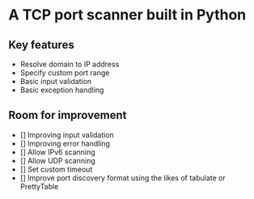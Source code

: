 # A TCP port scanner built in Python
## Key features
- Resolve domain to IP address
- Specify custom port range
- Basic input validation
- Basic exception handling
## Room for improvement
* [] Improving input validation
* [] Improving error handling
* [] Allow IPv6 scanning
* [] Allow UDP scanning
* [] Set custom timeout
* [] Improve port discovery format using the likes of tabulate or PrettyTable
